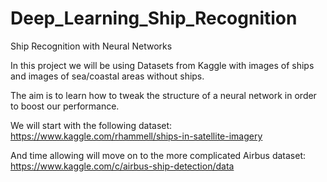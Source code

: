 # Deep_Learning_Ship_Recognition
Ship Recognition with Neural Networks 

In this project we will be using Datasets from Kaggle with images of ships and images of sea/coastal areas without ships.

The aim is to learn how to tweak the structure of a neural network in order to boost our performance.

We will start with the following dataset:
https://www.kaggle.com/rhammell/ships-in-satellite-imagery

And time allowing will move on to the more complicated Airbus dataset:
https://www.kaggle.com/c/airbus-ship-detection/data


